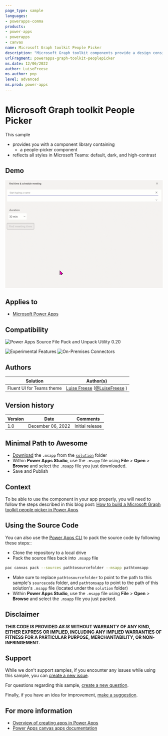 ```yaml
---
page_type: sample
languages:
- powerapps-comma
products:
- power-apps
- powerapps
- canvas
name: Microsoft Graph toolkit People Picker
description: "Microsoft Graph toolkit components provide a design consistent way to work with Graph API - This component library aims to mimic them for Power Apps"
urlFragment: powerapps-graph-toolkit-peoplepicker
ms.date: 12/06/2022
author: LuiseFreese
ms.author: pnp
level: advanced
ms.prod: power-apps
---
```



# Microsoft Graph toolkit People Picker

This sample

* provides you with a component library containing
  * a people-picker component
* reflects all styles in Microsoft Teams: default, dark, and high-contrast

## Demo

![people picker in action](assets/pp.gif)

## Applies to

* [Microsoft Power Apps](https://docs.microsoft.com/powerapps/)

## Compatibility

![Power Apps Source File Pack and Unpack Utility 0.20](https://img.shields.io/badge/Packing%20Tool-0.20-green.svg)
<!-- ![Premium License](https://img.shields.io/badge/Premium%20License-Not%20Required-green.svg "Premium Power Apps license not required") -->
![Experimental Features](https://img.shields.io/badge/Experimental%20Features-No-green.svg "Does not rely on experimental features")
![On-Premises Connectors](https://img.shields.io/badge/On--Premises%20Connectors-No-green.svg "Does not use on-premise connectors")
<!-- ![Custom Connectors](https://img.shields.io/badge/Custom%20Connectors-Not%20Required-green.svg "Does not use custom connectors") -->

## Authors

Solution|Author(s)
--------|---------
Fluent UI for Teams theme | [Luise Freese](https://github.com/luisefreese) ([@LuiseFreese](https://www.twitter.com/LuiseFreese) )

## Version history

Version|Date|Comments
-------|----|--------
1.0|December 06, 2022 |Initial release

## Minimal Path to Awesome

* [Download](https://github.com/pnp/powerapps-samples/raw/main/samples/fluentui-for-teams-theme/solution/MGT%20components.msapp) the `.msapp` from the [`solution`](https://github.com/pnp/powerapps-samples/tree/main/samples/fluentui-for-teams-theme/solution) folder
* Within **Power Apps Studio**, use the `.msapp` file using **File** > **Open** > **Browse** and select the `.msapp` file you just downloaded.
* Save and Publish

## Context

To be able to use the component in your app properly, you will need to follow the steps described in this blog post: [How to build a Microsoft Graph toolkit people picker in Power Apps](https://m365princess.com/microsoft-graph-people-picker-power-apps)

## Using the Source Code

You can also use the [Power Apps CLI](https://docs.microsoft.com/powerapps/developer/data-platform/powerapps-cli) to pack the source code by following these steps::

* Clone the repository to a local drive
* Pack the source files back into `.msapp` file

``` bash
pac canvas pack --sources pathtosourcefolder --msapp pathtomsapp
```

* Make sure to replace `pathtosourcefolder` to point to the path to this sample's `sourcecode` folder, and `pathtomsapp` to point to the path of this solution's `.msapp` file (located under the `solution` folder)
* Within **Power Apps Studio**, use the `.msapp` file using **File** > **Open** > **Browse** and select the `.msapp` file you just packed.

## Disclaimer

**THIS CODE IS PROVIDED *AS IS* WITHOUT WARRANTY OF ANY KIND, EITHER EXPRESS OR IMPLIED, INCLUDING ANY IMPLIED WARRANTIES OF FITNESS FOR A PARTICULAR PURPOSE, MERCHANTABILITY, OR NON-INFRINGEMENT.**

## Support

While we don't support samples, if you encounter any issues while using this sample, you can [create a new issue](https://github.com/pnp/powerapps-samples/issues/new?assignees=&labels=Needs%3A+Triage+%3Amag%3A%2Ctype%3Abug-suspected&template=bug-report.yml&sample=fluentui-custom-theme&authors=@fabiofranzini&title=fluentui-custom-theme%20-%20).

For questions regarding this sample, [create a new question](https://github.com/pnp/powerapps-samples/issues/new?assignees=&labels=Needs%3A+Triage+%3Amag%3A%2Ctype%3Abug-suspected&template=question.yml&sample=fluentui-custom-theme&authors=@fabiofranzini&title=fluentui-custom-theme%20-%20).

Finally, if you have an idea for improvement, [make a suggestion](https://github.com/pnp/powerapps-samples/issues/new?assignees=&labels=Needs%3A+Triage+%3Amag%3A%2Ctype%3Abug-suspected&template=suggestion.yml&sample=fluentui-custom-theme&authors=@fabiofranzini&title=fluentui-custom-theme%20-%20).

## For more information

* [Overview of creating apps in Power Apps](https://docs.microsoft.com/powerapps/maker/)
* [Power Apps canvas apps documentation](https://docs.microsoft.com//powerapps/maker/canvas-apps/)
